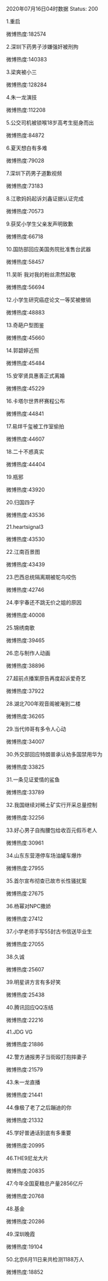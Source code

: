 2020年07月16日04时数据
Status: 200

1.重启

微博热度:182574

2.深圳下药男子涉嫌强奸被刑拘

微博热度:140383

3.梁爽被小三

微博热度:128284

4.朱一龙演技

微博热度:112208

5.公交司机被锁喉18岁高考生挺身而出

微博热度:84872

6.夏天想白有多难

微博热度:79028

7.深圳下药男子道歉视频

微博热度:73183

8.江歌妈妈起诉刘鑫证据认证完成

微博热度:70573

9.获奖小学生父亲发声明致歉

微博热度:66718

10.国防部回应美国务院批准售台武器

微博热度:58457

11.吴昕 我对我的粉丝肃然起敬

微博热度:56694

12.小学生研究癌症论文一等奖被撤销

微博热度:48883

13.奇葩户型图鉴

微博热度:45660

14.郭碧婷近照

微博热度:45484

15.安宰贤具惠善正式离婚

微博热度:45229

16.卡塔尔世界杯赛程公布

微博热度:44841

17.易烊千玺被工作室偷拍

微博热度:44607

18.二十不惑真实

微博热度:44404

19.瓶邪

微博热度:43920

20.归国四子

微博热度:43536

21.heartsignal3

微博热度:43530

22.江南百景图

微博热度:43439

23.巴西总统隔离期被鸵鸟咬伤

微博热度:42746

24.李宇春还不跳无价之姐的原因

微博热度:40008

25.锦绣南歌

微博热度:39465

26.恋与制作人动画

微博热度:38896

27.超前点播案原告再度起诉爱奇艺

微博热度:37922

28.湖北700年观音阁被淹到二楼

微博热度:36265

29.当代帅哥有多令人心动

微博热度:34007

30.外交部回应特朗普承认劝多国禁用华为

微博热度:33825

31.一条见证爱情的鲨鱼

微博热度:33789

32.我国继续对稀土矿实行开采总量控制

微博热度:32256

33.好心男子自掏腰包给收百元假币老人

微博热度:30961

34.山东东营港停车场油罐车爆炸

微博热度:27955

35.首尔宣布彻查已故市长性骚扰案

微博热度:27675

36.杨幂对NPC撒娇

微博热度:27412

37.小学老师手写55封古书信送毕业生

微博热度:27055

38.久诚

微博热度:25607

39.明星讲方言有多好笑

微博热度:25438

40.腾讯回应QQ冻结

微博热度:22216

41.JDG VG

微博热度:21886

42.警方通报男子当街殴打抱摔妻子

微博热度:21579

43.朱一龙直播

微博热度:21441

44.像极了老了之后蹦迪的你

微博热度:21332

45.学好普通话到底有多重要

微博热度:20995

46.THE9尼龙大片

微博热度:20835

47.今年全国夏粮总产量2856亿斤

微博热度:20768

48.基金

微博热度:20286

49.深圳晚霞

微博热度:19104

50.北京6月11日来共检测1188万人

微博热度:18852

